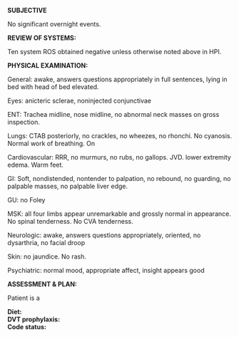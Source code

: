 **SUBJECTIVE**

No significant overnight events.




**REVIEW OF SYSTEMS:**

Ten system ROS obtained negative unless otherwise noted above in HPI.

**PHYSICAL EXAMINATION:**

General: awake, answers questions appropriately in full sentences, lying in bed with head of bed elevated.

Eyes: anicteric sclerae, noninjected conjunctivae

ENT: Trachea midline, nose midline, no abnormal neck masses on gross inspection.

Lungs: CTAB posteriorly, no crackles, no wheezes, no rhonchi. No cyanosis. Normal work of breathing. On 

Cardiovascular: RRR, no murmurs, no rubs, no gallops.  JVD.  lower extremity edema. Warm feet.

GI: Soft, nondistended, nontender to palpation, no rebound, no guarding, no palpable masses, no palpable liver edge.

GU: no Foley

MSK: all four limbs appear unremarkable and grossly normal in appearance. No spinal tenderness. No CVA tenderness.

Neurologic: awake, answers questions appropriately, oriented, no dysarthria, no facial droop

Skin: no jaundice. No rash.

Psychiatric: normal mood, appropriate affect, insight appears good


**ASSESSMENT & PLAN:**

Patient is a



**Diet:**  
**DVT prophylaxis:**  
**Code status:**  


